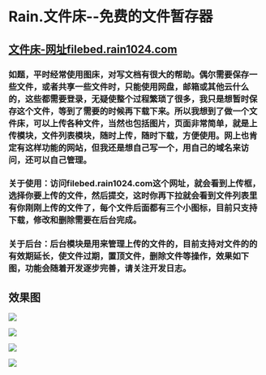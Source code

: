 # Rain.文件床--免费的文件暂存器

## [文件床-网址filebed.rain1024.com](http://filebed.rain1024.com)

### 如题，平时经常使用图床，对写文档有很大的帮助。偶尔需要保存一些文件，或者共享一些文件时，只能使用网盘，邮箱或其他云什么的，这些都需要登录，无疑使整个过程繁琐了很多，我只是想暂时保存这个文件，等到了需要的时候再下载下来。所以我想到了做一个文件床，可以上传各种文件，当然也包括图片，页面非常简单，就是上传模块，文件列表模块，随时上传，随时下载，方便使用。网上也肯定有这样功能的网站，但我还是想自己写一个，用自己的域名来访问，还可以自己管理。

### 关于使用：访问filebed.rain1024.com这个网址，就会看到上传框，选择你要上传的文件，然后提交，这时你再下拉就会看到文件列表里有你刚刚上传的文件了，每个文件后面都有三个小图标，目前只支持下载，修改和删除需要在后台完成。

### 关于后台：后台模块是用来管理上传的文件的，目前支持对文件的的有效期延长，使文件过期，置顶文件，删除文件等操作，效果如下图，功能会随着开发逐步完善，请关注开发日志。



## 效果图

![](http://cos.rain1024.com/blog/php/php27.jpg)

![](http://cos.rain1024.com/blog/php/php28.jpg)

![](http://cos.rain1024.com/blog/php/php29.jpg)

![](http://cos.rain1024.com/blog/php/php30.jpg)